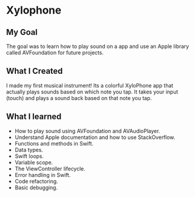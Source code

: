 
# Xylophone

## My Goal

The goal was to learn how to play sound on a app and use an Apple library called AVFoundation for future projects.

## What I Created

I made my first musical instrument! Its a colorful XyloPhone app that actually plays sounds based on which note you tap. It takes your input (touch) and plays a sound back based on that note you tap.

## What I learned

* How to play sound using AVFoundation and AVAudioPlayer.
* Understand Apple documentation and how to use StackOverflow.
* Functions and methods in Swift. 
* Data types.
* Swift loops.
* Variable scope.
* The ViewController lifecycle.
* Error handling in Swift.
* Code refactoring.
* Basic debugging.

